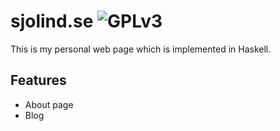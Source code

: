 sjolind.se ![GPLv3](http://www.gnu.org/graphics/gplv3-127x51.png)
==========
This is my personal web page which is implemented in Haskell.

Features
--------
* About page
* Blog
